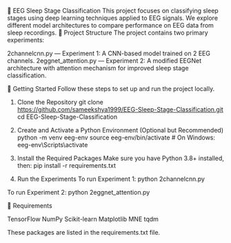 🧠 EEG Sleep Stage Classification
This project focuses on classifying sleep stages using deep learning techniques applied to EEG signals. We explore different model architectures to compare performance on EEG data from sleep recordings.
📁 Project Structure
The project contains two primary experiments:

2channelcnn.py — Experiment 1: A CNN-based model trained on 2 EEG channels.
2eggnet_attention.py — Experiment 2: A modified EEGNet architecture with attention mechanism for improved sleep stage classification.

🚀 Getting Started
Follow these steps to set up and run the project locally.
1. Clone the Repository
git clone https://github.com/sameekshya1999/EEG-Sleep-Stage-Classification.git
cd EEG-Sleep-Stage-Classification

2. Create and Activate a Python Environment (Optional but Recommended)
python -m venv eeg-env
source eeg-env/bin/activate  # On Windows: eeg-env\Scripts\activate

3. Install the Required Packages
Make sure you have Python 3.8+ installed, then:
pip install -r requirements.txt

4. Run the Experiments
To run Experiment 1:
python 2channelcnn.py

To run Experiment 2:
python 2eggnet_attention.py

🧪 Requirements

TensorFlow
NumPy
Scikit-learn
Matplotlib
MNE
tqdm

These packages are listed in the requirements.txt file.

